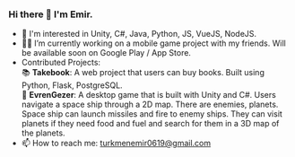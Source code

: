 ### Hi there 👋 I'm Emir.

- 🔭 I'm interested in Unity, C#, Java, Python, JS, VueJS, NodeJS.
- 👨‍💻 I’m currently working on a mobile game project with my friends. Will be available soon on Google Play / App Store.
- Contributed Projects:   
  📚 **Takebook**: A web project that users can buy books. Built using Python, Flask, PostgreSQL.   
  🚀 **EvrenGezer**: A desktop game that is built with Unity and C#. Users navigate a space ship through a 2D map. There are enemies, planets. Space ship can launch missiles and fire to enemy ships. They can visit planets if they need food and fuel and search for them in a 3D map of the planets.   
- 📫 How to reach me: turkmenemir0619@gmail.com

